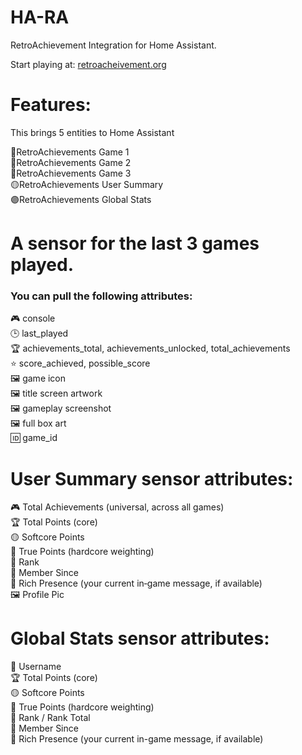 # HA-RA
RetroAchievement Integration for Home Assistant.

Start playing at: [retroacheivement.org](https://retroachievements.org/)

# Features:
This brings 5 entities to Home Assistant

🔵RetroAchievements Game 1<br>
🔵RetroAchievements Game 2<br>
🔵RetroAchievements Game 3<br>
🟡RetroAchievements User Summary<br>
🟣RetroAchievements Global Stats

# A sensor for the last 3 games played.<br><h3>You can pull the following attributes:</h3>
🎮 console<br>
🕒 last_played<br>
🏆 achievements_total, achievements_unlocked, total_achievements<br>
⭐ score_achieved, possible_score<br>
🖼️ game icon<br>
🖼️ title screen artwork<br>
🖼️ gameplay screenshot<br>
🖼️ full box art<br>
🆔 game_id

# User Summary sensor attributes:<Br>
🎮 Total Achievements (universal, across all games)<br>
🏆 Total Points (core)<br>
🟡 Softcore Points<br>
🔵 True Points (hardcore weighting)<br>
🥇 Rank<br>
🧑 Member Since<br>
💬 Rich Presence (your current in‑game message, if available)<br>
🖼️ Profile Pic

# Global Stats sensor attributes:
🧑 Username<br>
🏆 Total Points (core)<br>
🟡 Softcore Points<br>
🔵 True Points (hardcore weighting)<br>
🥇 Rank / Rank Total<br>
🧑 Member Since<br>
💬 Rich Presence (your current in-game message, if available)
